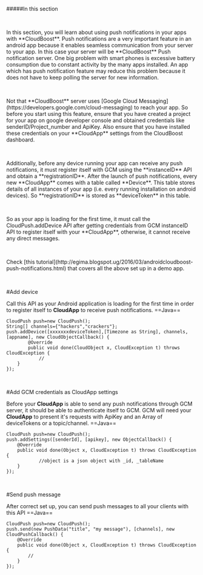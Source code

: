 #####In this section
<p>&nbsp;</p>
In this section, you will learn about using push notifications in your apps with **CloudBoost**. Push notifications are a very important feature in an android app because it enables seamless communication from your server to your app. In this case your server will be **CloudBoost** Push notification server. One big problem with smart phones is excessive battery consumption due to constant activity by the many apps installed. An app which has push notification feature may reduce this problem because it does not have to keep polling the server for new information.
<p>&nbsp;</p>
Not that **CloudBoost** server uses [Google Cloud Messaging](https://developers.google.com/cloud-messaging) to reach your app. So before you start using this feature, ensure that you have created a project for your app on google developer console and obtained credentials like senderID/Project_number and ApiKey. 
Also ensure that you have installed these credentials on your **CloudApp** settings from the CloudBoost dashboard.
<p>&nbsp;</p>
Additionally, before any device running your app can receive any push notifications, it must register itself with GCM using the **instanceID** API and obtain a **registrationID**. After the launch of push notifications, every new **CloudApp** comes with a table called **Device**. This table stores details of all instances of your app (i.e. every running installation on android devices). So **registrationID** is stored as **deviceToken** in this table.
<p>&nbsp;</p>
So as your app is loading for the first time, it must call the <span class="tut-snippet">CloudPush.addDevice</span> API after getting credentials from GCM instanceID API to register itself with your **CloudApp**, otherwise, it cannot receive any direct messages.
<p>&nbsp;</p>
Check [this tutorial](http://egima.blogspot.ug/2016/03/androidcloudboost-push-notifications.html) that covers all the above set up in a demo app.
<p>&nbsp;</p>
#Add device

Call this API as your Android application is loading for the first time in order to register itself to **CloudApp** to receive push notifications.
==Java==
<span class="java-lines" data-query="addDevice">
```
CloudPush push=new CloudPush();
String[] channels={"hackers","crackers"};
push.addDevice([xxxxxxxdeviceToken],[Timezone as String], channels, [appname], new CloudObjectCallback() {	
		@Override
		public void done(CloudObject x, CloudException t) throws CloudException {
			//		
	}
});
```
</span>
<p>&nbsp;</p>
#Add GCM credentials as CloudApp settings

Before your **CloudApp** is able to send any push notifications through GCM server, it should be able to authenticate itself to GCM. GCM will need your **CloudApp** to present it's requests with ApiKey and an Array of deviceTokens or a topic/channel.
==Java==
<span class="java-lines" data-query="addSettings">
```
CloudPush push=new CloudPush();
push.addSettings([senderId], [apikey], new ObjectCallback() {
	@Override
	public void done(Object x, CloudException t) throws CloudException {
			//object is a json object with _id, _tableName
	}
});
```
</span>
<p>&nbsp;</p>
#Send push message

After correct set up, you can send push messages to all your clients with this API
==Java==
<span class="java-lines" data-query="sendMessage">
```
CloudPush push=new CloudPush();
push.send(new PushData("title", "my message"), [channels], new CloudPushCallback() {
	@Override
	public void done(Object x, CloudException t) throws CloudException {
		//
	}
});
```
</span>





